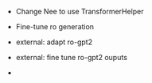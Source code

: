 
- Change Nee to use TransformerHelper
- Fine-tune ro generation

- external: adapt ro-gpt2
- external: fine tune ro-gpt2 ouputs
- 
